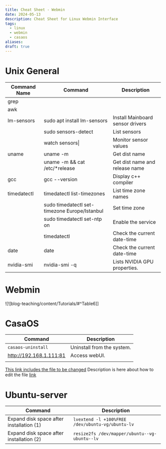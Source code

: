 ```yaml
---
title: Cheat Sheet - Webmin
date: 2024-05-13
description: Cheat Sheet for Linux Webmin Interface
tags:
  - linux
  - webmin
  - casaos
aliases: 
draft: true
---
```

# Unix General

| Command Name | Command                                           | Description                      |
| ------------ | ------------------------------------------------- | -------------------------------- |
| grep         |                                                   |                                  |
| awk          |                                                   |                                  |
| lm-sensors   | sudo apt install lm-sensors                       | Install Mainboard sensor drivers |
|              | sudo sensors-detect                               | List sensors                     |
|              | watch sensors\|                                   | Monitor sensor values            |
| uname        | uname -m                                          | Get dist name                    |
|              | uname -m && cat /etc/*release                     | Get dist name and release name   |
| gcc          | gcc --version                                     | Display c++ compiler             |
| timedatectl  | timedatectl list-timezones                        | List time zone names             |
|              | sudo timedatectl set-timezone Europe/Istanbul<br> | Set time zone                    |
|              | sudo timedatectl set-ntp on                       | Enable the service               |
|              | timedatectl                                       | Check the current date-time      |
| date         | date                                              | Check the current date-time      |
| nvidia-smi   | nvidia-smi -q                                     | Lists NVIDIA GPU properties.     |







# Webmin
![![blog-teaching/content/Tutorials/#^Table6]]

# CasaOS

| Command                 | Description                |
| ----------------------- | -------------------------- |
| `casaos-uninstall`      | Uninstall from the system. |
| http://192.168.1.111:81 | Access webUI.              |
|                         |                            |

[This link includes the file to be changed](https://github.com/IceWhaleTech/CasaOS/blob/0883f5f3aa7a3ce0753891c0835f8f633557892d/service/system.go#L454)
Description is here about how to edit the file [link](https://github.com/IceWhaleTech/CasaOS/issues/1126)


# Ubuntu-server
| Command                                  | Description                                      |
| ---------------------------------------- | ------------------------------------------------ |
| Expand disk space after installation (1) | `lvextend -l +100%FREE /dev/ubuntu-vg/ubuntu-lv` |
| Expand disk space after installation (2) | `resize2fs /dev/mapper/ubuntu--vg-ubuntu--lv`    |

